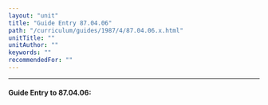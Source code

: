 ```yaml
---
layout: "unit"
title: "Guide Entry 87.04.06"
path: "/curriculum/guides/1987/4/87.04.06.x.html"
unitTitle: ""
unitAuthor: ""
keywords: ""
recommendedFor: ""
---
```

<body>
<hr/>
<h4>
Guide Entry to 87.04.06:
</h4>
</body>